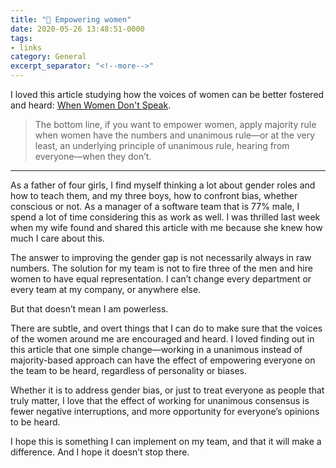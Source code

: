 ```yaml
---
title: "🔗 Empowering women"
date: 2020-05-26 13:48:51-0000
tags:
- links
category: General
excerpt_separator: "<!--more-->"
---
```


I loved this article studying how the voices of women can be better fostered and heard: [When Women Don't Speak](https://magazine.byu.edu/article/when-women-dont-speak/).

> The bottom line, if you want to empower women, apply majority rule when women have the numbers and unanimous rule—or at the very least, an underlying principle of unanimous rule, hearing from everyone—when they don’t.

<!--more-->
***

As a father of four girls, I find myself thinking a lot about gender roles and how to teach them, and my three boys, how to confront bias, whether conscious or not. As a manager of a software team that is 77% male, I spend a lot of time considering this as work as well. I was thrilled last week when my wife found and shared this article with me because she knew how much I care about this.

The answer to improving the gender gap is not necessarily always in raw numbers. The solution for my team is not to fire three of the men and hire women to have equal representation. I can’t change every department or every team at my company, or anywhere else.

But that doesn’t mean I am powerless.

There are subtle, and overt things that I can do to make sure that the voices of the women around me are encouraged and heard. I loved finding out in this article that one simple change—working in a unanimous instead of majority-based approach can have the effect of empowering everyone on the team to be heard, regardless of personality or biases.

Whether it is to address gender bias, or just to treat everyone as people that truly matter, I love that the effect of working for unanimous consensus is fewer negative interruptions, and more opportunity for everyone’s opinions to be heard.

I hope this is something I can implement on my team, and that it will make a difference. And I hope it doesn’t stop there.